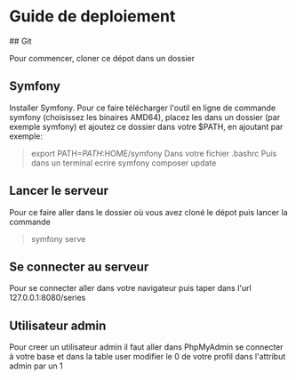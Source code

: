 # Guide de deploiement


## Git

Pour commencer, cloner ce dépot dans un dossier 

## Symfony
Installer Symfony. Pour ce faire télécharger l'outil en ligne de commande symfony (choisissez les binaires AMD64), placez les dans un dossier (par exemple symfony) et ajoutez ce dossier dans votre $PATH, en ajoutant par exemple:
> export PATH=$PATH:$HOME/symfony
Dans votre fichier .bashrc
Puis dans un terminal ecrire 
> symfony composer update

## Lancer le serveur 
Pour ce faire aller dans le dossier où vous avez cloné le dépot puis lancer la commande
> symfony serve 

## Se connecter au serveur 
Pour se connecter aller dans votre navigateur puis taper dans l'url 127.0.0.1:8080/series

## Utilisateur admin
Pour creer un utilisateur admin il faut aller dans PhpMyAdmin se connecter à votre base et dans la table user modifier le 0 de votre profil dans l'attribut admin par un 1



